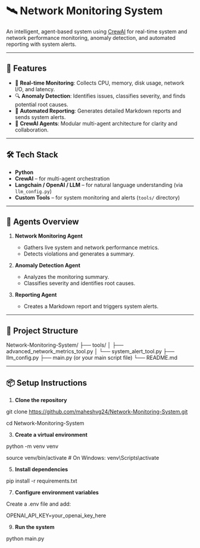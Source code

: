 # 🛰️ Network Monitoring System

An intelligent, agent-based system using [CrewAI](https://github.com/joaomdmoura/crewAI) for real-time system and network performance monitoring, anomaly detection, and automated reporting with system alerts.

---

## 🚀 Features

- 📡 **Real-time Monitoring**: Collects CPU, memory, disk usage, network I/O, and latency.
- 🔍 **Anomaly Detection**: Identifies issues, classifies severity, and finds potential root causes.
- 📑 **Automated Reporting**: Generates detailed Markdown reports and sends system alerts.
- 🤖 **CrewAI Agents**: Modular multi-agent architecture for clarity and collaboration.

---

## 🛠️ Tech Stack

- **Python**
- **CrewAI** – for multi-agent orchestration
- **Langchain / OpenAI / LLM** – for natural language understanding (via `llm_config.py`)
- **Custom Tools** – for system monitoring and alerts (`tools/` directory)

---

## 🧠 Agents Overview

1. **Network Monitoring Agent**
   - Gathers live system and network performance metrics.
   - Detects violations and generates a summary.

2. **Anomaly Detection Agent**
   - Analyzes the monitoring summary.
   - Classifies severity and identifies root causes.

3. **Reporting Agent**
   - Creates a Markdown report and triggers system alerts.

---

## 📂 Project Structure

Network-Monitoring-System/
├── tools/
│ ├── advanced_network_metrics_tool.py
│ └── system_alert_tool.py
├── llm_config.py
├── main.py (or your main script file)
└── README.md

---

## 📦 Setup Instructions

1. **Clone the repository**
   
git clone https://github.com/maheshvg24/Network-Monitoring-System.git
   
cd Network-Monitoring-System

3. **Create a virtual environment**
   
python -m venv venv

source venv/bin/activate   # On Windows: venv\Scripts\activate

5. **Install dependencies**
   
pip install -r requirements.txt

7. **Configure environment variables**
   
Create a .env file and add:

OPENAI_API_KEY=your_openai_key_here

9. **Run the system**
    
python main.py
